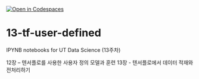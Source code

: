 [![Open in Codespaces](https://classroom.github.com/assets/launch-codespace-2972f46106e565e64193e422d61a12cf1da4916b45550586e14ef0a7c637dd04.svg)](https://classroom.github.com/open-in-codespaces?assignment_repo_id=17354609)
# 13-tf-user-defined

IPYNB notebooks for UT Data Science (13주차)

12장 – 텐서플로를 사용한 사용자 정의 모델과 훈련
13장 - 텐서플로에서 데이터 적재와 전처리하기
